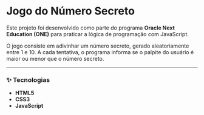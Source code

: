 # Jogo do Número Secreto

Este projeto foi desenvolvido como parte do programa **Oracle Next Education (ONE)** para praticar a lógica de programação com JavaScript.

O jogo consiste em adivinhar um número secreto, gerado aleatoriamente entre 1 e 10. A cada tentativa, o programa informa se o palpite do usuário é maior ou menor que o número secreto.

---

### ✨ Tecnologias

- **HTML5**
- **CSS3**
- **JavaScript**
